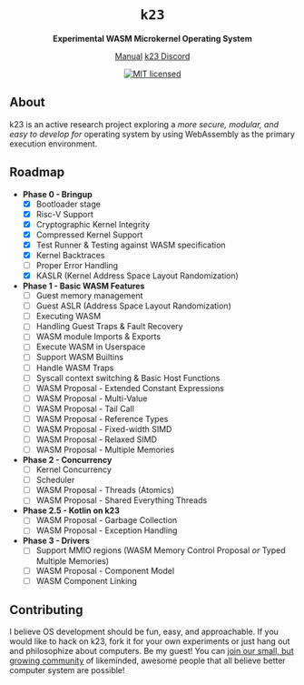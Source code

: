 <div align="center">
  <h1>
    <code>k23</code>
  </h1>
  <p>
    <strong>Experimental WASM Microkernel Operating System</strong>
  </p>
  <p>
  <a href="https://jonaskruckenberg.github.io/k23/">Manual</a>
  <a href="https://discord.gg/KUGGcUS5cW">k23 Discord</a>

[![MIT licensed][mit-badge]][mit-url]

  </p>
</div>

[mit-badge]: https://img.shields.io/badge/license-MIT-blue.svg
[mit-url]: LICENSE

## About

k23 is an active research project exploring a *more secure, modular, and easy to develop for* operating system by using WebAssembly as the primary execution environment.

## Roadmap

- **Phase 0 - Bringup**
   - [x] Bootloader stage
   - [x] Risc-V Support
   - [x] Cryptographic Kernel Integrity
   - [x] Compressed Kernel Support
   - [x] Test Runner & Testing against WASM specification
   - [x] Kernel Backtraces
   - [ ] Proper Error Handling
   - [x] KASLR (Kernel Address Space Layout Randomization)
- **Phase 1 - Basic WASM Features**
   - [ ] Guest memory management
   - [ ] Guest ASLR (Address Space Layout Randomization)
   - [ ] Executing WASM
   - [ ] Handling Guest Traps & Fault Recovery
   - [ ] WASM module Imports & Exports
   - [ ] Execute WASM in Userspace
   - [ ] Support WASM Builtins
   - [ ] Handle WASM Traps
   - [ ] Syscall context switching & Basic Host Functions 
   - [ ] WASM Proposal - Extended Constant Expressions
   - [ ] WASM Proposal - Multi-Value
   - [ ] WASM Proposal - Tail Call
   - [ ] WASM Proposal - Reference Types
   - [ ] WASM Proposal - Fixed-width SIMD
   - [ ] WASM Proposal - Relaxed SIMD
   - [ ] WASM Proposal - Multiple Memories
- **Phase 2 - Concurrency**
   - [ ] Kernel Concurrency
   - [ ] Scheduler
   - [ ] WASM Proposal - Threads (Atomics)
   - [ ] WASM Proposal - Shared Everything Threads
- **Phase 2.5 - Kotlin on k23**
   - [ ] WASM Proposal - Garbage Collection
   - [ ] WASM Proposal - Exception Handling
- **Phase 3 - Drivers**
   - [ ] Support MMIO regions (WASM Memory Control Proposal *or* Typed Multiple Memories)
   - [ ] WASM Proposal - Component Model
   - [ ] WASM Component Linking

## Contributing

I believe OS development should be fun, easy, and approachable. If you would like to hack on k23, fork it for your own experiments or just hang out and philosophize about computers. Be my guest! You can [join our small, but growing community][discord-url] of likeminded, awesome people that all believe better computer system are possible!

[discord-url]: https://discord.gg/KUGGcUS5cW
